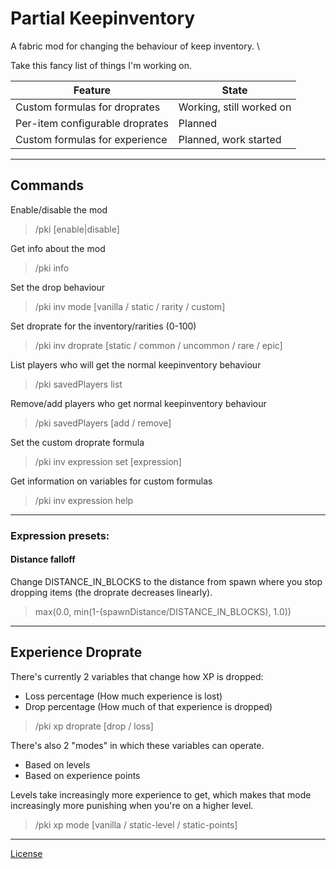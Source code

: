 # Partial Keepinventory
A fabric mod for changing the behaviour of keep inventory. \

Take this fancy list of things I'm working on.

| Feature                         | State                    |
|---------------------------------|--------------------------|
| Custom formulas for droprates   | Working, still worked on |
| Per-item configurable droprates | Planned                  |
| Custom formulas for experience  | Planned, work started    |
 
---

## Commands

Enable/disable the mod
> /pki [enable|disable]

Get info about the mod
> /pki info

Set the drop behaviour
> /pki inv mode [vanilla / static / rarity / custom]


Set droprate for the inventory/rarities (0-100)
> /pki inv droprate [static / common / uncommon / rare / epic] <percentage>

List players who will get the normal keepinventory behaviour
> /pki savedPlayers list

Remove/add players who get normal keepinventory behaviour
> /pki savedPlayers [add / remove] <name>

Set the custom droprate formula
> /pki inv expression set [expression]

Get information on variables for custom formulas
> /pki inv expression help

---

### Expression presets:

#### Distance falloff
Change DISTANCE_IN_BLOCKS to the distance from spawn where you stop dropping items (the droprate decreases linearly).
> max(0.0, min(1-(spawnDistance/DISTANCE_IN_BLOCKS), 1.0))

---

## Experience Droprate
There's currently 2 variables that change how XP is dropped:
- Loss percentage (How much experience is lost) 
- Drop percentage (How much of that experience is dropped)

> /pki xp droprate [drop / loss] <percentage>

There's also 2 "modes" in which these variables can operate.
- Based on levels
- Based on experience points

Levels take increasingly more experience to get, which makes that mode increasingly more punishing when you're on a higher level.
> /pki xp mode [vanilla / static-level / static-points]


---
[License](https://github.com/atiedebee/partial-keepinventory/blob/master/LICENSE)